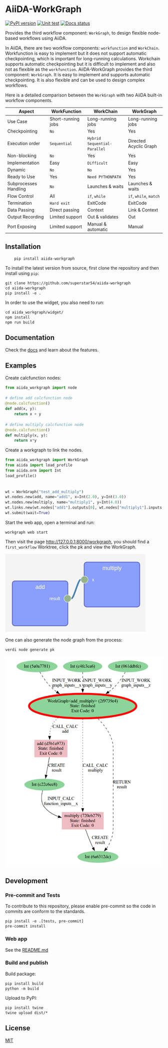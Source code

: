 # AiiDA-WorkGraph
[![PyPI version](https://badge.fury.io/py/aiida-workgraph.svg)](https://badge.fury.io/py/aiida-workgraph)
[![Unit test](https://github.com/superstar54/aiida-workgraph/actions/workflows/ci.yaml/badge.svg)](https://github.com/superstar54/aiida-workgraph/actions/workflows/ci.yaml)
[![Docs status](https://readthedocs.org/projects/aiida-workgraph/badge)](http://aiida-workgraph.readthedocs.io/)

Provides the third workflow component: `WorkGraph`, to design flexible node-based workflows using AiiDA.

In AiiDA, there are two workflow components: `workfunction` and `WorkChain`. Workfunction is easy to implement but it does not support automatic checkpointing, which is important for long-running calculations. Workchain supports automatic checkpointing but it is difficult to implement and also not as flexible as the `workfunction`. AiiDA-WorkGraph provides the third component: `WorkGraph`. It is easy to implement and supports automatic checkpointing. It is also flexible and can be used to design complex workflows.


Here is a detailed comparison between the ``WorkGraph`` with two AiiDA built-in workflow components.


| Aspect                   | WorkFunction           | WorkChain                     | WorkGraph               |
| ------------------------ | ---------------------- | ----------------------------- | ---------------------- |
| Use Case                 | Short-running jobs     | Long-running jobs             | Long-running jobs      |
| Checkpointing            | ``No``                 | Yes                           | Yes                    |
| Execution order          | ``Sequential``         | ``Hybrid Sequential-Parallel``| Directed Acyclic Graph |
| Non-blocking             | ``No``                 | Yes                           | Yes                    |
| Implementation           | Easy                   | ``Difficult``                 | Easy                   |
| Dynamic                  | ``No``                 | ``No``                        | Yes                    |
| Ready to Use             | Yes                    | ``Need PYTHONPATH``           | Yes                    |
| Subprocesses Handling    | ``No``                 | Launches & waits              | Launches & waits       |
| Flow Control             | All                    | `if`, `while`                 | `if`, `while`, `match` |
| Termination              | ``Hard exit``          | ExitCode                      | ExitCode               |
| Data Passing             | Direct passing         | Context                       | Link & Context         |
| Output Recording         | Limited support        | Out & validates               | Out                    |
| Port Exposing            | Limited support        | Manual & automatic            | Manual                 |



## Installation

```console
    pip install aiida-workgraph
```

To install the latest version from source, first clone the repository and then install using `pip`:

```console
git clone https://github.com/superstar54/aiida-workgraph
cd aiida-workgraph
pip install -e .
```
In order to use the widget, you also need to run:
```console
cd aiida_workgraph/widget/
npm install
npm run build
```

## Documentation
Check the [docs](https://aiida-workgraph.readthedocs.io/en/latest/) and learn about the features.

## Examples

Create calcfunction nodes:

```python
from aiida_workgraph import node

# define add calcfunction node
@node.calcfunction()
def add(x, y):
    return x + y

# define multiply calcfunction node
@node.calcfunction()
def multiply(x, y):
    return x*y

```

Create a workgraph to link the nodes.

```python
from aiida_workgraph import WorkGraph
from aiida import load_profile
from aiida.orm import Int
load_profile()


wt = WorkGraph("test_add_multiply")
wt.nodes.new(add, name="add1", x=Int(2.0), y=Int(3.0))
wt.nodes.new(multiply, name="multiply1", y=Int(4.0))
wt.links.new(wt.nodes["add1"].outputs[0], wt.nodes["multiply1"].inputs["x"])
wt.submit(wait=True)
```

Start the web app, open a terminal and run:
```console
workgraph web start
```

Then visit the page http://127.0.0.1:8000/workgraph, you should find a `first_workflow` Worktree, click the pk and view the WorkGraph.

<img src="docs/source/_static/images/first-workflow.png" />


One can also generate the node graph from the process:
```console
verdi node generate pk
```

<img src="docs/source/_static/images/add_multiply.png"/>


## Development

### Pre-commit and Tests
To contribute to this repository, please enable pre-commit so the code in commits are conform to the standards.
```console
pip install -e .[tests, pre-commit]
pre-commit install
```

### Web app
See the [README.md](https://github.com/superstar54/aiida-workgraph/blob/main/aiida_workgraph/web/README.md)

### Build and publish
Build package:
```console
pip install build
python -m build
```
Upload to PyPI:
```console
pip install twine
twine upload dist/*
```

## License
[MIT](http://opensource.org/licenses/MIT)
